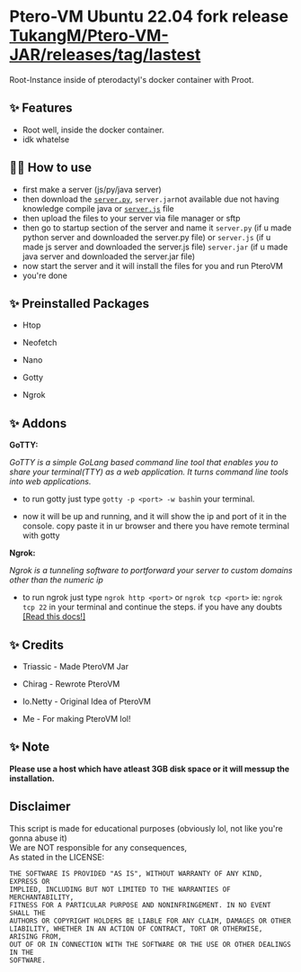 # Ptero-VM Ubuntu 22.04 fork release [TukangM/Ptero-VM-JAR/releases/tag/lastest](https://github.com/TukangM/Ptero-VM-JAR/releases/tag/lastest)

Root-Instance inside of pterodactyl's docker container with Proot.

## ✨ Features

- Root well, inside the docker container.
- idk whatelse

## 💁‍♀️ How to use

- first make a server (js/py/java server)
- then download the [`server.py`](https://raw.githubusercontent.com/TukangM/Ptero-vm/main/server.py), `server.jar`not available due not having knowledge compile java or [`server.js`](https://raw.githubusercontent.com/afnan007a/Ptero-vm/main/server.js) file  
- then upload the files to your server via file manager or sftp
- then go to startup section of the server and name it `server.py` (if u made python server and downloaded the server.py file) or `server.js` (if u made js server and downloaded the server.js file)  `server.jar` (if u made java server and downloaded the server.jar file)
- now start the server and it will install the files for you and run PteroVM
- you're done

## ✨ Preinstalled Packages

- Htop

- Neofetch

- Nano

- Gotty

- Ngrok


## ✨ Addons

 __GoTTY:__
 
 _GoTTY is a simple GoLang based command line tool that enables you to share your terminal(TTY) as a web application. It turns command line tools into web applications._

- to run gotty just type `gotty -p <port> -w bash`in your terminal.

- now it will be up and running, and it will show the ip and port of it in the console. copy paste it in ur browser and there you have remote terminal with gotty

__Ngrok:__
 
 _Ngrok is a tunneling software to portforward your server  to custom domains other than the numeric ip_

- to run ngrok just type `ngrok http <port>` or `ngrok tcp <port>` ie: `ngrok tcp 22`  in your terminal and continue the steps. if you have any doubts [[Read this docs!]](https://ngrok.com/docs)


## ✨ Credits

- Triassic - Made PteroVM Jar

- Chirag - Rewrote PteroVM

- Io.Netty - Original Idea of PteroVM

- Me - For making PteroVM lol!

## ✨ Note

**Please use a host which have atleast 3GB disk space or it will messup the installation.**

## Disclaimer

This script is made for educational purposes (obviously lol, not like you're gonna abuse it)  
We are NOT responsible for any consequences,  
As stated in the LICENSE:
```
THE SOFTWARE IS PROVIDED "AS IS", WITHOUT WARRANTY OF ANY KIND, EXPRESS OR
IMPLIED, INCLUDING BUT NOT LIMITED TO THE WARRANTIES OF MERCHANTABILITY,
FITNESS FOR A PARTICULAR PURPOSE AND NONINFRINGEMENT. IN NO EVENT SHALL THE
AUTHORS OR COPYRIGHT HOLDERS BE LIABLE FOR ANY CLAIM, DAMAGES OR OTHER
LIABILITY, WHETHER IN AN ACTION OF CONTRACT, TORT OR OTHERWISE, ARISING FROM,
OUT OF OR IN CONNECTION WITH THE SOFTWARE OR THE USE OR OTHER DEALINGS IN THE
SOFTWARE.
```
